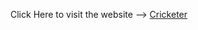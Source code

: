 <p>Click Here to visit the website --> <a href="https://sspstark.github.io/Cricketer/"> Cricketer</a> </p>
